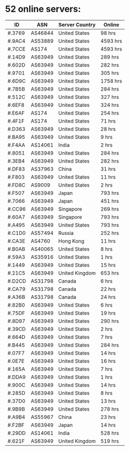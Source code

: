 # 52 online servers:

| ID | ASN | Server Country | Online |
| ------ | ------ | ------ | ------ |
| #.3769 | AS46844 | United States | 98 hrs |
| #.9AC4 | AS53889 | United States | 4593 hrs |
| #.7CCE | AS174 | United States | 4593 hrs |
| #.14D9 | AS63949 | United States | 289 hrs |
| #.602D | AS63949 | United States | 282 hrs |
| #.9701 | AS63949 | United States | 305 hrs |
| #.6D9C | AS63949 | United States | 1758 hrs |
| #.7B5B | AS63949 | United States | 284 hrs |
| #.512C | AS63949 | United States | 327 hrs |
| #.6EF8 | AS63949 | United States | 324 hrs |
| #.E6AF | AS174 | United States | 254 hrs |
| #.4F1F | AS174 | United States | 71 hrs |
| #.D363 | AS63949 | United States | 28 hrs |
| #.BA95 | AS63949 | United States | 9 hrs |
| #.F4AA | AS14061 | India | 2 hrs |
| #.8051 | AS63949 | United States | 284 hrs |
| #.3EB4 | AS63949 | United States | 282 hrs |
| #.DF83 | AS37963 | China | 31 hrs |
| #.F803 | AS63949 | United States | 11 hrs |
| #.FD8C | AS9009 | United States | 2 hrs |
| #.F507 | AS63949 | Japan | 793 hrs |
| #.7066 | AS63949 | Japan | 451 hrs |
| #.CC96 | AS63949 | Singapore | 269 hrs |
| #.60A7 | AS63949 | Singapore | 793 hrs |
| #.A495 | AS63949 | United States | 793 hrs |
| #.C1D0 | AS57494 | Russia | 252 hrs |
| #.CA3E | AS4760 | Hong Kong | 11 hrs |
| #.B0AB | AS40065 | United States | 8 hrs |
| #.59A3 | AS35916 | United States | 1 hrs |
| #.1449 | AS63949 | United States | 15 hrs |
| #.21C5 | AS63949 | United Kingdom | 653 hrs |
| #.D2CD | AS31798 | Canada | 6 hrs |
| #.CA79 | AS31798 | Canada | 22 hrs |
| #.A36B | AS31798 | Canada | 24 hrs |
| #.82B0 | AS63949 | United States | 6 hrs |
| #.75DF | AS63949 | United States | 19 hrs |
| #.8D97 | AS63949 | United States | 290 hrs |
| #.39CD | AS63949 | United States | 2 hrs |
| #.664D | AS63949 | United States | 7 hrs |
| #.B445 | AS63949 | United States | 284 hrs |
| #.07F7 | AS63949 | United States | 14 hrs |
| #.0E7E | AS63949 | United States | 16 hrs |
| #.165A | AS63949 | United States | 7 hrs |
| #.DDA9 | AS63949 | United States | 1 hrs |
| #.900C | AS63949 | United States | 14 hrs |
| #.285D | AS63949 | United States | 8 hrs |
| #.37D0 | AS63949 | United States | 13 hrs |
| #.9B9B | AS63949 | United States | 278 hrs |
| #.A9B4 | AS55967 | China | 23 hrs |
| #.F2BF | AS63949 | Japan | 14 hrs |
| #.29DD | AS14061 | India | 528 hrs |
| #.621F | AS63949 | United Kingdom | 519 hrs |

